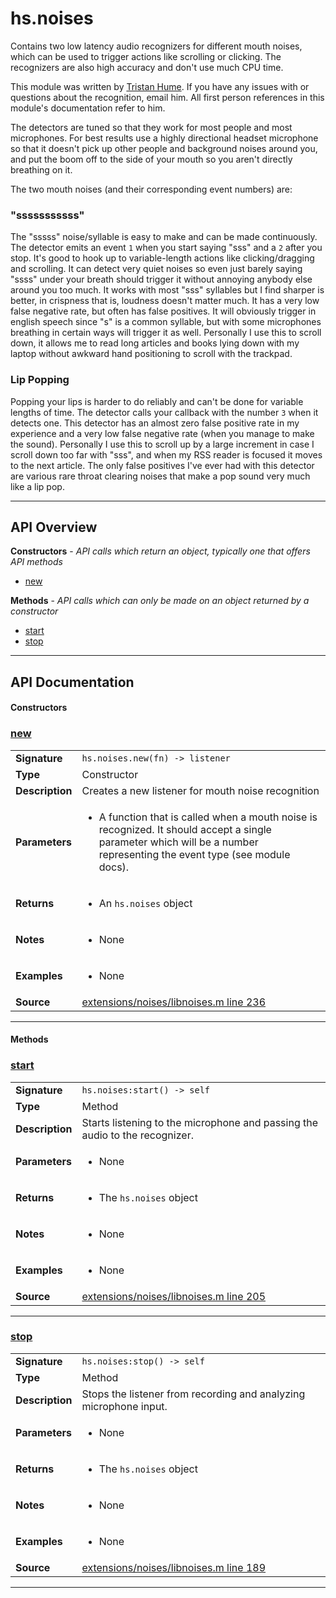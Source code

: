 # hs.noises

Contains two low latency audio recognizers for different mouth noises, which can be used to trigger actions like scrolling or clicking.
The recognizers are also high accuracy and don't use much CPU time.

This module was written by [Tristan Hume](http://thume.ca/). If you have any issues with or questions about the recognition, email him.
All first person references in this module's documentation refer to him.

The detectors are tuned so that they work for most people and most microphones. For best results use a highly directional headset microphone so that it doesn't pick up other people and background
noises around you, and put the boom off to the side of your mouth so you aren't directly breathing on it.

The two mouth noises (and their corresponding event numbers) are:

### "sssssssssss"
The "sssss" noise/syllable is easy to make and can be made continuously. The detector emits an event `1` when you start saying "sss" and a `2` after you stop.
It's good to hook up to variable-length actions like clicking/dragging and scrolling. It can detect very quiet noises so even just barely saying "ssss" under your
breath should trigger it without annoying anybody else around you too much. It works with most "sss" syllables but I find sharper is better, in crispness that is, loudness doesn't matter much.
It has a very low false negative rate, but often has false positives. It will obviously trigger in english speech since "s" is a common syllable, but with some microphones breathing in certain ways
will trigger it as well. Personally I use this to scroll down, it allows me to read long articles and books lying down with my laptop without awkward hand positioning to scroll with the trackpad.

### Lip Popping
Popping your lips is harder to do reliably and can't be done for variable lengths of time. The detector calls your callback with the number `3` when it detects one.
This detector has an almost zero false positive rate in my experience and a very low false negative rate (when you manage to make the sound).
Personally I use this to scroll up by a large increment in case I scroll down too far with "sss", and when my RSS reader is focused it moves to the next article.
The only false positives I've ever had with this detector are various rare throat clearing noises that make a pop sound very much like a lip pop.

---

## API Overview
**Constructors** - _API calls which return an object, typically one that offers API methods_
 * [new](#new)

**Methods** - _API calls which can only be made on an object returned by a constructor_
 * [start](#start)
 * [stop](#stop)


---

## API Documentation

#### Constructors


### [new](#new)

|                                             |                                                                                     |
| --------------------------------------------|-------------------------------------------------------------------------------------|
| **Signature**                               | `hs.noises.new(fn) -> listener`                                                                    |
| **Type**                                    | Constructor                                                                     |
| **Description**                             | Creates a new listener for mouth noise recognition                                                                     |
| **Parameters**                              | <ul><li>A function that is called when a mouth noise is recognized. It should accept a single parameter which will be a number representing the event type (see module docs).</li></ul> |
| **Returns**                                 | <ul><li>An `hs.noises` object</li></ul>          |
| **Notes**                                   | <ul><li>None</li></ul> |
| **Examples**                                | <ul><li>None</li></ul> |
| **Source**                                  | [extensions/noises/libnoises.m line 236](https://github.com/CommandPost/CommandPost-App/blob/master/extensions/noises/libnoises.m#L236) |

---

#### Methods


### [start](#start)

|                                             |                                                                                     |
| --------------------------------------------|-------------------------------------------------------------------------------------|
| **Signature**                               | `hs.noises:start() -> self`                                                                    |
| **Type**                                    | Method                                                                     |
| **Description**                             | Starts listening to the microphone and passing the audio to the recognizer.                                                                     |
| **Parameters**                              | <ul><li>None</li></ul> |
| **Returns**                                 | <ul><li>The `hs.noises` object</li></ul>          |
| **Notes**                                   | <ul><li>None</li></ul> |
| **Examples**                                | <ul><li>None</li></ul> |
| **Source**                                  | [extensions/noises/libnoises.m line 205](https://github.com/CommandPost/CommandPost-App/blob/master/extensions/noises/libnoises.m#L205) |

---


### [stop](#stop)

|                                             |                                                                                     |
| --------------------------------------------|-------------------------------------------------------------------------------------|
| **Signature**                               | `hs.noises:stop() -> self`                                                                    |
| **Type**                                    | Method                                                                     |
| **Description**                             | Stops the listener from recording and analyzing microphone input.                                                                     |
| **Parameters**                              | <ul><li>None</li></ul> |
| **Returns**                                 | <ul><li>The `hs.noises` object</li></ul>          |
| **Notes**                                   | <ul><li>None</li></ul> |
| **Examples**                                | <ul><li>None</li></ul> |
| **Source**                                  | [extensions/noises/libnoises.m line 189](https://github.com/CommandPost/CommandPost-App/blob/master/extensions/noises/libnoises.m#L189) |

---

